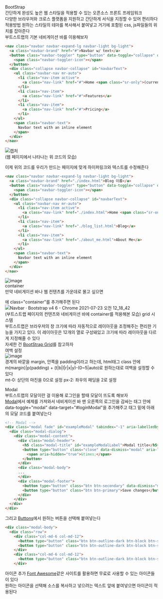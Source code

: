BootStrap  
간단하게 완성도 높은 웹 스타일을 적용할 수 있는 오픈소스 프론트 프레임워크  
다양한 브라우저와 크로스 플랫폼을 지원하고 간단하게 서식을 지정할 수 있어 편리하다  
적용방법 
원하는 스타일의 테마를 복사해서 붙여넣고 거기에 포함된 css, js파일들의 위치를 잡아준다  
부트스트랩의 기본 네비게이션 바를 이용해보자
~~~html
<nav class="navbar navbar-expand-lg navbar-light bg-light">
  <a class="navbar-brand" href="#">Navbar w/ text</a>
  <button class="navbar-toggler" type="button" data-toggle="collapse" data-target="#navbarText" aria-controls="navbarText" aria-expanded="false" aria-label="Toggle navigation">
    <span class="navbar-toggler-icon"></span>
  </button>
  <div class="collapse navbar-collapse" id="navbarText">
    <ul class="navbar-nav mr-auto">
      <li class="nav-item active">
        <a class="nav-link" href="#">Home <span class="sr-only">(current)</span></a>
      </li>
      <li class="nav-item">
        <a class="nav-link" href="#">Features</a>
      </li>
      <li class="nav-item">
        <a class="nav-link" href="#">Pricing</a>
      </li>
    </ul>
    <span class="navbar-text">
      Navbar text with an inline element
    </span>
  </div>
</nav>
~~~
![캡처](https://user-images.githubusercontent.com/86886486/126660844-3942a121-5cd8-4420-88c8-588e89c0d1cd.PNG)  
(웹 페이지에서 나타나는 위 코드의 모습)  

이제 위의 코드를 우리가 만드는 페이지에 맞게 하이퍼링크와 텍스트를 수정해준다  
~~~html
<nav class="navbar navbar-expand-lg navbar-light bg-light">
  <a class="navbar-brand" href="./index.html">Blog 이름</a>
  <button class="navbar-toggler" type="button" data-toggle="collapse" data-target="#navbarText" aria-controls="navbarText" aria-expanded="false" aria-label="Toggle navigation">
    <span class="navbar-toggler-icon"></span>
  </button>
  <div class="collapse navbar-collapse" id="navbarText">
    <ul class="navbar-nav mr-auto">
      <li class="nav-item active">
        <a class="nav-link" href="./index.html">Home <span class="sr-only">(current)</span></a>
      </li>
      <li class="nav-item">
        <a class="nav-link" href="./blog_list.html">Blog</a>
      </li>
      <li class="nav-item">
        <a class="nav-link" href="./about_me.html">About Me</a>
      </li>
    </ul>
    <span class="navbar-text">
      Navbar text with an inline element
    </span>
  </div>
</nav>
~~~
![image](https://user-images.githubusercontent.com/86886486/126662444-982e9cd0-c37b-4850-81aa-9972056b80ee.png)  
container  
만약 네비게이션 바나 웹 컨텐츠를 가운데로 몰고 싶으면 <div>에 class="container"를 추가해주면 된다
![Navbar · Bootstrap v4 6 - Chrome 2021-07-23 오전 12_18_42](https://user-images.githubusercontent.com/86886486/126664333-c4ebd5b7-68cb-45ed-a58f-a6275a0b5e2c.png)  
(부트스트랩 페이지의 컨텐츠와 네비게이션 바에 container를 적용해본 모습)
grid 시스템  
부트스트랩은 브라우저의 창 크기에 따라 자동적으로 레이아웃을 조정해주는 편리한 기능을 가지고 있다. 이 레이아웃은 12개의 열로 구성돼있고 크기에 따라 레이아웃을 다르게 지정해줄 수 있다  
자세한 건 [BootStrap Grid](https://getbootstrap.com/docs/4.6/layout/grid/)를 참고하자  
여백 설정  
  ![image](https://user-images.githubusercontent.com/86886486/126667409-ccd6d87e-321a-48c9-98fb-9ae904f947f0.png)  
  경계의 바깥을 margin, 안쪽을 padding이라고 하는데, html태그 class 안에 m(margin)|p(padding) + (t|b|l|r|x|y)-(0~5|auto)로 원하는대로 여백을 설정할 수 있다  
  mt-0: 상단의 마진을 0으로 설정
  px-2: 좌우의 패딩을 2로 설정
  
  Modal  
    부트스트랩의 모달이란 걸 이용해 로그인을 할때 모달이 뜨도록 해보자  
    [Modal](https://getbootstrap.com/docs/4.6/components/modal/)에서 예제를 가져와서 네비게이션 바 맨 오른쪽의 로그인을 감싸는 <a>태그 안에 data-toggle="modal" data-target="#loginModal"을 추가해주고 </nav> 태그 밑에 아래의 모달 코드를 붙여넣는다  
~~~html
<!-- Modal -->  
<div class="modal fade" id="exampleModal" tabindex="-1" aria-labelledby="exampleModalLabel" aria-hidden="true">
  <div class="modal-dialog">
    <div class="modal-content">
      <div class="modal-header">
        <h5 class="modal-title" id="exampleModalLabel">Modal title</h5>
        <button type="button" class="close" data-dismiss="modal" aria-label="Close">
          <span aria-hidden="true">&times;</span>
        </button>
      </div>
      <div class="modal-body">
      ...
      </div>
      <div class="modal-footer">
        <button type="button" class="btn btn-secondary" data-dismiss="modal">Close</button>
        <button type="button" class="btn btn-primary">Save changes</button>
      </div>
    </div>
  </div>
</div>
~~~
그리고 [Buttons](https://getbootstrap.com/docs/4.6/components/buttons/)에서 원하는 버튼을 선택해 붙여넣는다
~~~html
<div class="modal-body">
  <div class="row">
    <div class="col-md-6 col-md-12">
      <button type="button" class="btn btn-outline-dark btn-block btn-sm">Log in with Google</button>
      <button type="button" class="btn btn-outline-dark btn-block btn-sm">Log in with username</button>
    </div>
    <div class="col-md-6 col-md-12">
      <button type="button" class="btn btn-outline-dark btn-block btn-sm">Sign up with E-mail</button>
    </div>
~~~

아이콘 추가
[Font Awesome](https://fontawesome.com/)같은 사이트를 활용하면 무료로 사용할 수 있는 아이콘들이 있다  
          원하는 아이콘을 선택해 소스를 복사하고 넣으려는 텍스트 앞에 붙여넣으면 아이콘이 적용된다

    
